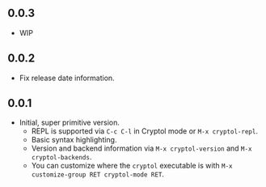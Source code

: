 0.0.3
-----

  * WIP

0.0.2
-----

  * Fix release date information.

0.0.1
-----

  * Initial, super primitive version.
    - REPL is supported via `C-c C-l` in Cryptol mode or `M-x cryptol-repl`.
	- Basic syntax highlighting.
    - Version and backend information via `M-x cryptol-version` and
      `M-x cryptol-backends`.
    - You can customize where the `cryptol` executable is with `M-x
      customize-group RET cryptol-mode RET`.
